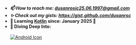 - ***📫 How to reach me: dusanrosic25.06.1997@gmail.com***
- ***✨ Check out my gists: https://gist.github.com/dusanrsc***
- **🚀 Learning [Kotlin](https://en.wikipedia.org/wiki/Kotlin_(programming_language)) since: January 2025 🚀**
- **🌊 Diving Deep Into:**
<br><br>
[![Android Icon](https://encrypted-tbn0.gstatic.com/images?q=tbn:ANd9GcRI0DxMCb1XU10ZsJUI0UqW9f0aNkThzzjXUQ&s)](https://en.wikipedia.org/wiki/Android_(operating_system))

